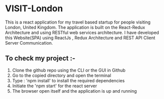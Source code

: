 # VISIT-London

This is a react application for my travel based startup for people visiting London, United Kingdom. The application is built on the React-Redux Architecture and using RESTful web services architecture. I have developed this Website(SPA) using ReactJs , Redux Architecture and REST API Client Server Communication.

## To check my project :-

1. Clone the github repo using the CLI or the GUI in Github
2. Go to the copied directory and open the terminal
3. Type : 'npm install' to install the required dependencies
4. Initiate the 'npm start' for the react server
5. The browser open itself and the application is up and running

